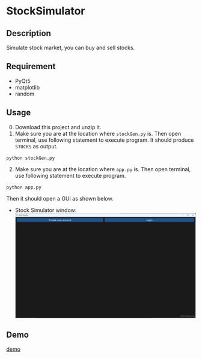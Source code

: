 # StockSimulator

## Description
Simulate stock market, you can buy and sell stocks.  

## Requirement
* PyQt5
* matplotlib
* random

## Usage
0. Download this project and unzip it.  
1. Make sure you are at the location where `stockGen.py` is. Then open terminal, use following statement to execute program. It should produce `STOCKS` as output.
```
python stockGen.py  
```
2. Make sure you are at the location where `app.py` is. Then open terminal, use following statement to execute program.  
```
python app.py  
```
Then it should open a GUI as shown below.  
* Stock Simulator window:  
![StockSimulator](https://github.com/rex0988476/StockSimulator/blob/main/README/main_window.png)
## Demo
[demo](https://www.youtube.com/watch?v=HeoxKrUldXw "demo")
